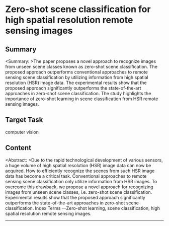 # Zero-shot scene classification for high spatial resolution remote sensing images

## Summary

<Summary: >The paper proposes a novel approach to recognize images from unseen scene classes known as zero-shot scene classification. The proposed approach outperforms conventional approaches to remote sensing scene classification by utilizing information from high spatial resolution (HSR) image data. The experimental results show that the proposed approach significantly outperforms the state-of-the-art approaches in zero-shot scene classification. The study highlights the importance of zero-shot learning in scene classification from HSR remote sensing images.


## Target Task

computer vision

## Content

<Abstract: >Due to the rapid technological development of various sensors, a huge volume of high spatial resolution (HSR) image data can now be acquired. How to efficiently recognize the scenes from such HSR image data has become a critical task. Conventional approaches to remote sensing scene classification only utilize information from HSR images. To overcome this drawback, we propose a novel approach for recognizing images from unseen scene classes, i.e. zero-shot scene classification. Experimental results show that the proposed approach significantly outperforms the state-of-the-art approaches in zero-shot scene classification. Index Terms —Zero-shot learning, scene classification, high spatial resolution remote sensing images.



---

